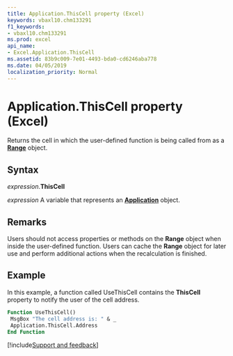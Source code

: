 ```yaml
---
title: Application.ThisCell property (Excel)
keywords: vbaxl10.chm133291
f1_keywords:
- vbaxl10.chm133291
ms.prod: excel
api_name:
- Excel.Application.ThisCell
ms.assetid: 83b9c009-7e01-4493-bda0-cd6246aba778
ms.date: 04/05/2019
localization_priority: Normal
---
```



# Application.ThisCell property (Excel)

Returns the cell in which the user-defined function is being called from as a **[Range](Excel.Range(object).md)** object.


## Syntax

_expression_.**ThisCell**

_expression_ A variable that represents an **[Application](Excel.Application(object).md)** object.


## Remarks

Users should not access properties or methods on the **Range** object when inside the user-defined function. Users can cache the **Range** object for later use and perform additional actions when the recalculation is finished.


## Example

In this example, a function called UseThisCell contains the **ThisCell** property to notify the user of the cell address.

```vb
Function UseThisCell() 
 MsgBox "The cell address is: " & _ 
 Application.ThisCell.Address 
End Function
```




[!include[Support and feedback](~/includes/feedback-boilerplate.md)]